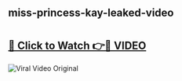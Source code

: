 ## miss-princess-kay-leaked-video 

# <h2><a href="http://freeplayer.one?title=miss-princess-kay-leaked-video&ref=21J">🔗 Click to Watch 👉🔴 VIDEO</a></h2>

<a href="http://freeplayer.one?title=miss-princess-kay-leaked-video&ref=21J" rel="nofollow" data-target="animated-image.originalLink"><img src="https://i.ibb.co.com/xMMVF88/686577567.gif" alt="Viral Video Original" style="max-width: 100%; display: inline-block;" data-target="animated-image.originalImage"></a>

